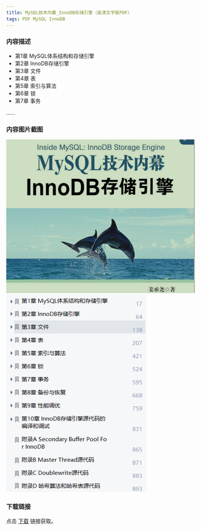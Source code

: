 ```yaml
---
title: MySQL技术内幕_InnoDB存储引擎（高清文字版PDF）
tags: PDF MySQL InnoDB
---
```



### 内容描述

- 第1章 MySQL体系结构和存储引擎
- 第2章 InnoDB存储引擎
- 第3章 文件
- 第4章 表
- 第5章 索引与算法
- 第6章 锁
- 第7章 事务

......


### 内容图片截图

<img class="image image--xl" src="/assets/resource/docs/2018-01-01-res-inside-mysql-innodb-storage-engine-1.png"/>

<img class="image image--xl" src="/assets/resource/docs/2018-01-01-res-inside-mysql-innodb-storage-engine-2.png"/>


### 下载链接

点击 [下载](http://www.tupianx.com/p.php?8tp=t4.24535a34b110.pg3) 链接获取。


<br/>


